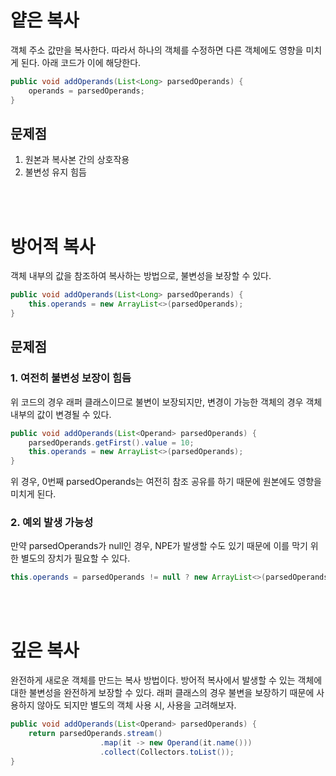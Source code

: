 # 얕은 복사
객체 주소 값만을 복사한다. 따라서 하나의 객체를 수정하면 다른 객체에도 영향을 미치게 된다. 아래 코드가 이에 해당한다.
```java
public void addOperands(List<Long> parsedOperands) {
	operands = parsedOperands;
}
```
## 문제점
1. 원본과 복사본 간의 상호작용
2. 불변성 유지 힘듬

<br/>
<br/>

# 방어적 복사
객체 내부의 값을 참조하여 복사하는 방법으로, 불변성을 보장할 수 있다.

```java
public void addOperands(List<Long> parsedOperands) {
    this.operands = new ArrayList<>(parsedOperands);
}
```

## 문제점
### 1. 여전히 불변성 보장이 힘듬
위 코드의 경우 래퍼 클래스이므로 불변이 보장되지만, 변경이 가능한 객체의 경우 객체 내부의 값이 변경될 수 있다.
```java
public void addOperands(List<Operand> parsedOperands) {
	parsedOperands.getFirst().value = 10;
    this.operands = new ArrayList<>(parsedOperands);
}
```
위 경우, 0번째 parsedOperands는 여전히 참조 공유를 하기 때문에 원본에도 영향을 미치게 된다.

### 2. 예외 발생 가능성
만약 parsedOperands가 null인 경우, NPE가 발생할 수도 있기 때문에 이를 막기 위한 별도의 장치가 필요할 수 있다.
```java
this.operands = parsedOperands != null ? new ArrayList<>(parsedOperands) : new ArrayList<>();
```

<br/>
<br/>

# 깊은 복사
완전하게 새로운 객체를 만드는 복사 방법이다. 방어적 복사에서 발생할 수 있는 객체에 대한 불변성을 완전하게 보장할 수 있다. 래퍼 클래스의 경우 불변을 보장하기 때문에 사용하지 않아도 되지만 별도의 객체 사용 시, 사용을 고려해보자.
```java
public void addOperands(List<Operand> parsedOperands) {
	return parsedOperands.stream()
	                .map(it -> new Operand(it.name()))
	                .collect(Collectors.toList());
}
```
